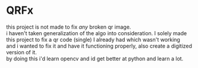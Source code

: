 # QRFx

this project is not made to fix *any* broken qr image.  
i haven't taken generalization of the algo into consideration. I solely made this project to fix a qr code (single) I already had which wasn't working  
and i wanted to fix it and have it functioning properly, also create a digitized version of it.  
by doing this i'd learn opencv and id get better at python and learn a lot. 
